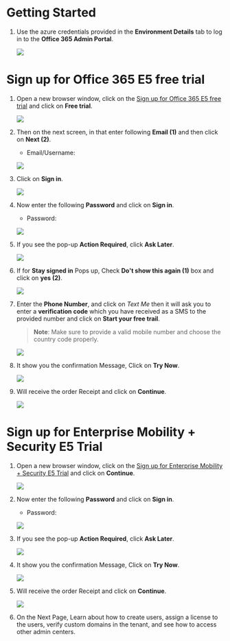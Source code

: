 # Getting Started

1. Use the azure credentials provided in the **Environment Details** tab to log in to the **Office 365 Admin Portal**.
   
    ![](Images/envdetails.png)

# Sign up for Office 365 E5 free trial

1. Open a new browser window, click on the [Sign up for Office 365 E5 free trial](https://www.microsoft.com/en-us/microsoft-365/enterprise/office-365-e5) and click on **Free trial**.

   ![](Images/Ms900-01.png)

1. Then on the next screen, in that enter following **Email (1)** and then click on **Next (2)**.

   * Email/Username: <inject key="AzureAdUserEmail"></inject> 

   ![](Images/Ms900-03.png)

1. Click on **Sign in**.

   ![](Images/ms900-2.png)
   
1. Now enter the following **Password** and click on **Sign in**.

   * Password: <inject key="AzureAdUserPassword"></inject>
   
   ![](Images/pass.png)

1. If you see the pop-up **Action Required**, click **Ask Later**.

   ![](Images/asklater.png)
   
1. If for **Stay signed in** Pops up, Check **Do't show this again (1)** box and click on **yes (2)**.   

    ![](Images/stayin.png)

1. Enter the **Phone Number**, and click on *Text Me* then it will ask you to enter a **verification code** which you have received as a SMS to the provided number and click on **Start your free trail**.
   >**Note**: Make sure to provide a valid mobile number and choose the country code properly.

   ![](Images/Ms900-06.png)

1. It show you the confirmation Message, Click on **Try Now**.

   ![](Images/Ms900-07.png)

1. Will receive the order Receipt and click on **Continue**.

   ![](Images/Ms900-08.png)
   
# Sign up for Enterprise Mobility + Security E5 Trial

1. Open a new browser window, click on the [Sign up for Enterprise Mobility + Security E5 Trial](https://go.microsoft.com/fwlink/p/?LinkID=2188847&clcid=0x409&culture=en-us&country=US) and click on **Continue**.

   ![](Images/ms900-1.png)   
   
1. Now enter the following **Password** and click on **Sign in**.

   * Password: <inject key="AzureAdUserPassword"></inject>
   
   ![](Images/pass.png)
   
1. If you see the pop-up **Action Required**, click **Ask Later**.

   ![](Images/asklater.png)
   
1. It show you the confirmation Message, Click on **Try Now**.  

   ![](Images/ms900-333.png)

1. Will receive the order Receipt and click on **Continue**.

   ![](Images/Ms900-E8.png)
   
1. On the Next Page, Learn about how to create users, assign a license to the users, verify custom domains in the tenant, and see how to access other admin centers.    

   


